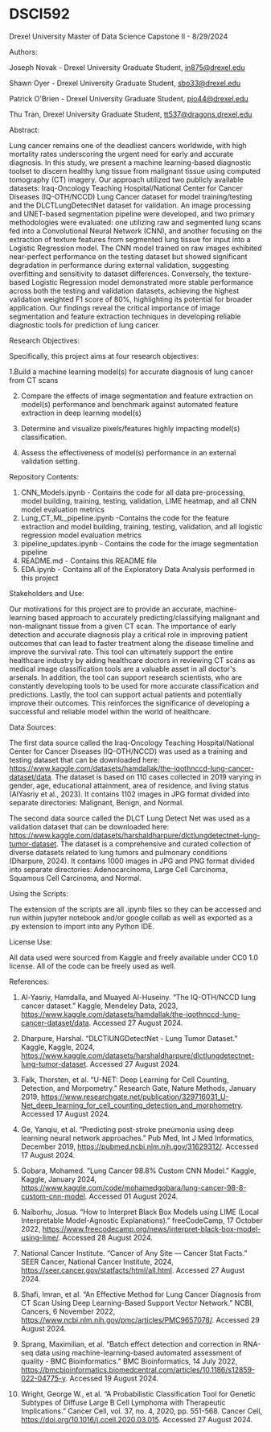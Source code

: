 # DSCI592
Drexel University Master of Data Science Capstone II - 8/29/2024

Authors:

Joseph Novak - Drexel University Graduate Student, jn875@drexel.edu

Shawn Oyer - Drexel University Graduate Student, sbo33@drexel.edu

Patrick O'Brien - Drexel University Graduate Student, pjo44@drexel.edu

Thu Tran, Drexel University Graduate Student, tt537@dragons.drexel.edu

Abstract:

Lung cancer remains one of the deadliest cancers worldwide, with high mortality rates underscoring the urgent need for early and accurate diagnosis. In this study, we present a machine learning-based diagnostic toolset to discern healthy lung tissue from malignant tissue using computed tomography (CT) imagery. Our approach utilized two publicly available datasets: Iraq-Oncology Teaching Hospital/National Center for Cancer Diseases (IQ-OTH/NCCD) Lung Cancer dataset for model training/testing and the DLCTLungDetectNet dataset for validation. An image processing and UNET-based segmentation pipeline were developed, and two primary methodologies were evaluated: one utilizing raw and segmented lung scans fed into a Convolutional Neural Network (CNN), and another focusing on the extraction of texture features from segmented lung tissue for input into a Logistic Regression model. The CNN model trained on raw images exhibited near-perfect performance on the testing dataset but showed significant degradation in performance during external validation, suggesting overfitting and sensitivity to dataset differences. Conversely, the texture-based Logistic Regression model demonstrated more stable performance across both the testing and validation datasets, achieving the highest validation weighted F1 score of 80\%, highlighting its potential for broader application. Our findings reveal the critical importance of image segmentation and feature extraction techniques in developing reliable diagnostic tools for prediction of lung cancer.

Research Objectives: 

Specifically, this project aims at four research objectives:

1.Build a machine learning model(s) for accurate diagnosis of lung cancer from CT scans

2. Compare the effects of image segmentation and feature extraction on model(s) performance and benchmark against automated feature extraction in deep learning model(s)
   
3. Determine and visualize pixels/features highly impacting model(s) classification.
   
4. Assess the effectiveness of model(s) performance in an external validation setting.

Repository Contents:

1. CNN_Models.ipynb - Contains the code for all data pre-processing, model building, training, testing, validation, LIME heatmap, and all CNN model evaluation metrics
2. Lung_CT_ML_pipeline.ipynb -Contains the code for the feature extraction and model building, training, testing, validation, and all logistic regression model evaluation metrics
3. pipeline_updates.ipynb - Contains the code for the image segmentation pipeline 
4. README.md - Contains this README file
5. EDA.ipynb - Contains all of the Exploratory Data Analysis performed in this project

Stakeholders and Use:

Our motivations for this project are to provide an accurate, machine-learning based approach to accurately predicting/classifying malignant and non-malignant tissue from a given CT scan. The importance of early detection and accurate diagnosis play a critical role in improving patient outcomes that can lead to faster treatment along the disease timeline and improve the survival rate. This tool can ultimately support the entire healthcare industry by aiding healthcare doctors in reviewing CT scans as medical image classification tools are a valuable asset in all doctor's arsenals. In addition, the tool can support research scientists, who are constantly developing tools to be used for more accurate classification and predictions. Lastly, the tool can support actual patients and potentially improve their outcomes. This reinforces the significance of developing a successful and reliable model within the world of healthcare. 

Data Sources:

The first data source called the Iraq-Oncology Teaching Hospital/National Center for Cancer Diseases (IQ-OTH/NCCD) was used as a training and testing dataset that can be downloaded here: https://www.kaggle.com/datasets/hamdallak/the-iqothnccd-lung-cancer-dataset/data. The dataset is based on 110 cases collected in 2019 varying in gender, age, educational attainment, area of residence, and living status (AlYasriy et al., 2023). It contains 1102 images in JPG format divided into separate directories: Malignant, Benign, and Normal. 

The second data source called the DLCT Lung Detect Net was used as a validation dataset that can be downloaded here: https://www.kaggle.com/datasets/harshaldharpure/dlctlungdetectnet-lung-tumor-dataset. The dataset is a comprehensive and curated collection of diverse datasets related to lung tumors and pulmonary conditions (Dharpure, 2024). It contains 1000 images in JPG and PNG format divided into separate directories: Adenocarcinoma, Large Cell Carcinoma, Squamous Cell Carcinoma, and Normal.

Using the Scripts:

The extension of the scripts are all .ipynb files so they can be accessed and run within jupyter notebook and/or google collab as well as exported as a .py extension to import into any Python IDE.

License Use:

All data used were sourced from Kaggle and freely available under CC0 1.0 license. All of the code can be freely used as well.

References:

1. Al-Yasriy, Hamdalla, and Muayed Al-Huseiny. “The IQ-OTH/NCCD lung cancer dataset.” Kaggle, Mendeley Data, 2023, https://www.kaggle.com/datasets/hamdallak/the-iqothnccd-lung-cancer-dataset/data. Accessed 27 August 2024.

2. Dharpure, Harshal. “DLCTlUNGDetectNet - Lung Tumor Dataset.” Kaggle, Kaggle, 2024, https://www.kaggle.com/datasets/harshaldharpure/dlctlungdetectnet-lung-tumor-dataset. Accessed 27 August 2024.

3. Falk, Thorsten, et al. “U-NET: Deep Learning for Cell Counting, Detection, and Morpometry.” Research Gate, Nature Methods, January 2019, https://www.researchgate.net/publication/329716031_U-Net_deep_learning_for_cell_counting_detection_and_morphometry. Accessed 17 August 2024.

4. Ge, Yanqiu, et al. “Predicting post-stroke pneumonia using deep learning neural network approaches.” Pub Med, Int J Med Informatics, December 2019, https://pubmed.ncbi.nlm.nih.gov/31629312/. Accessed 17 August 2024.

5. Gobara, Mohamed. “Lung Cancer 98.8% Custom CNN Model.” Kaggle, Kaggle, January 2024, https://www.kaggle.com/code/mohamedgobara/lung-cancer-98-8-custom-cnn-model. Accessed 01 August 2024.

6. Naiborhu, Josua. “How to Interpret Black Box Models using LIME (Local Interpretable Model-Agnostic Explanations).” freeCodeCamp, 17 October 2022, https://www.freecodecamp.org/news/interpret-black-box-model-using-lime/. Accessed 28 August 2024.

7. National Cancer Institute. “Cancer of Any Site — Cancer Stat Facts.” SEER Cancer, National Cancer Institute, 2024, https://seer.cancer.gov/statfacts/html/all.html. Accessed 27 August 2024.

8. Shafi, Imran, et al. “An Effective Method for Lung Cancer Diagnosis from CT Scan Using Deep Learning-Based Support Vector Network.” NCBI, Cancers, 6 November 2022, https://www.ncbi.nlm.nih.gov/pmc/articles/PMC9657078/. Accessed 29 August 2024.

9. Sprang, Maximilian, et al. “Batch effect detection and correction in RNA-seq data using machine-learning-based automated assessment of quality - BMC Bioinformatics.” BMC Bioinformatics, 14 July 2022, https://bmcbioinformatics.biomedcentral.com/articles/10.1186/s12859-022-04775-y. Accessed 19 August 2024.

10. Wright, George W., et al. “A Probabilistic Classification Tool for Genetic Subtypes of Diffuse Large B Cell Lymphoma with Therapeutic Implications.” Cancer Cell, vol. 37, no. 4, 2020, pp. 551-568. Cancer Cell, https://doi.org/10.1016/j.ccell.2020.03.015. Accessed 27 August 2024.
